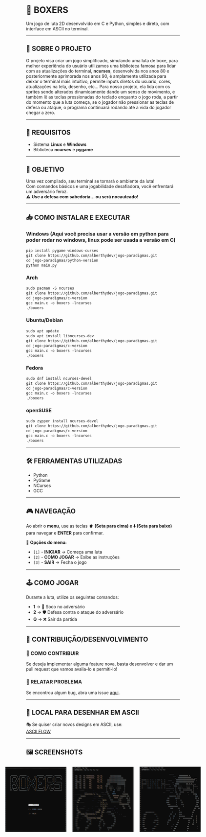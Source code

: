 # 🥊 BOXERS  
Um jogo de luta 2D desenvolvido em C e Python, simples e direto, com interface em ASCII no terminal.

---

## 📌 SOBRE O PROJETO  
O projeto visa criar um jogo simplificado, simulando uma luta de boxe, para melhor experiência do
usuário utilizamos uma biblioteca famosa para lidar com as atualizações do terminal, **ncurses**, desenvolvida nos anos 80 e
posteriormente aprimorada nos anos 90, é amplamente utilizada para deixar o terminal mais intuitivo, permite inputs diretos
do usuario, cores, atualizações na tela, desenho, etc... Para nosso projeto, ela lida com os sprites sendo alterados
dinamicamente dando um senso de movimento, e também lê as teclas pressionadas do teclado enquanto o jogo roda,
a partir do momento que a luta começa, se o jogador não pressionar as teclas de defesa ou ataque, o programa continuará
rodando até a vida do jogador chegar a zero.

---

## 🔧 REQUISITOS  
- Sistema **Linux** e **Windows**
- Biblioteca **ncurses** e **pygame**

---

## 🎯 OBJETIVO  
Uma vez compilado, seu terminal se tornará o ambiente da luta!  
Com comandos básicos e uma jogabilidade desafiadora, você enfrentará um adversário feroz.  
⚠️ **Use a defesa com sabedoria... ou será nocauteado!**  

---

## 📥 COMO INSTALAR E EXECUTAR  
### Windows (Aqui você precisa usar a versão em python para poder rodar no windows, linux pode ser usada a versão em C)
```
pip install pygame windows-curses
git clone https://github.com/alberthydev/jogo-paradigmas.git
cd jogo-paradigmas/python-version
python main.py
```

### Arch
```
sudo pacman -S ncurses
git clone https://github.com/alberthydev/jogo-paradigmas.git
cd jogo-paradigmas/c-version
gcc main.c -o boxers -lncurses
./boxers
```

### Ubuntu/Debian
```
sudo apt update
sudo apt install libncurses-dev
git clone https://github.com/alberthydev/jogo-paradigmas.git
cd jogo-paradigmas/c-version
gcc main.c -o boxers -lncurses
./boxers
```

### Fedora
```
sudo dnf install ncurses-devel
git clone https://github.com/alberthydev/jogo-paradigmas.git
cd jogo-paradigmas/c-version
gcc main.c -o boxers -lncurses
./boxers
```

### openSUSE
```
sudo zypper install ncurses-devel
git clone https://github.com/alberthydev/jogo-paradigmas.git
cd jogo-paradigmas/c-version
gcc main.c -o boxers -lncurses
./boxers
```
---

## 🛠️ FERRAMENTAS UTILIZADAS
- Python
- PyGame
- NCurses
- GCC

---

## 🎮 NAVEGAÇÃO  
Ao abrir o **menu**, use as teclas **⬆️ (Seta para cima) e ⬇️ (Seta para baixo)** para navegar e **ENTER** para confirmar.  

📌 **Opções do menu:**  
- `[1]` - **INICIAR** → Começa uma luta  
- `[2]` - **COMO JOGAR** → Exibe as instruções  
- `[3]` - **SAIR** → Fecha o jogo  

---

## 🕹️ COMO JOGAR  
Durante a luta, utilize os seguintes comandos:  
- **1** → 🥊 Soco no adversário  
- **2** → 🛡️ Defesa contra o ataque do adversário  
- **Q** → ❌ Sair da partida  

---

## 🤝 CONTRIBUIÇÃO/DESENVOLVIMENTO  

### 📝 COMO CONTRIBUIR  
Se deseja implementar alguma feature nova, basta desenvolver e dar um pull request que vamos avalia-lo e permiti-lo!

### 🐛 RELATAR PROBLEMA  
Se encontrou algum bug, abra uma issue [aqui](https://github.com/alberthydev/jogo-paradigmas/issues). 

---

## 🎨 LOCAL PARA DESENHAR EM ASCII  
🎭 Se quiser criar novos designs em ASCII, use:  
[ASCII FLOW](https://asciiflow.com/#/)  

---

## 🖼️ SCREENSHOTS
<div style="display: flex; justify-content: center;">
    <img src="screenshots/screen1.png" alt="Screenshot 1" style="width: 200px; margin: 10px;">
    <img src="screenshots/screen2.png" alt="Screenshot 2" style="width: 200px; margin: 10px;">
    <img src="screenshots/screen3.png" alt="Screenshot 3" style="width: 200px; margin: 10px;">
</div>
